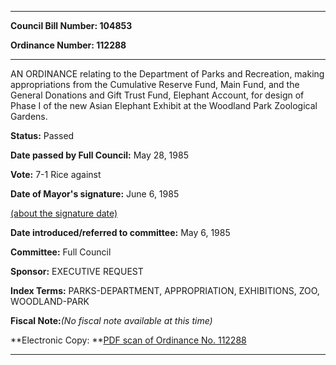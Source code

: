

********

**Council Bill Number: 104853**
   
**Ordinance Number: 112288**
********

 AN ORDINANCE relating to the Department of Parks and Recreation, making appropriations from the Cumulative Reserve Fund, Main Fund, and the General Donations and Gift Trust Fund, Elephant Account, for design of Phase I of the new Asian Elephant Exhibit at the Woodland Park Zoological Gardens.

**Status:** Passed
   
**Date passed by Full Council:** May 28, 1985
   
**Vote:** 7-1 Rice against
   
**Date of Mayor's signature:** June 6, 1985
   
[(about the signature date)](/~public/approvaldate.htm)
   
   
   
**Date introduced/referred to committee:** May 6, 1985
   
**Committee:** Full Council
   
**Sponsor:** EXECUTIVE REQUEST
   
   
**Index Terms:** PARKS-DEPARTMENT, APPROPRIATION, EXHIBITIONS, ZOO, WOODLAND-PARK

**Fiscal Note:**_(No fiscal note available at this time)_

**Electronic Copy: **[PDF scan of Ordinance No. 112288](/~archives/Ordinances/Ord_112288.pdf)

********

